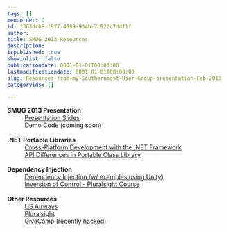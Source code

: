 ```yaml
---
tags: []
menuorder: 0
id: f303dcb8-f977-4099-934b-7c922c7ddf1f
author: 
title: SMUG 2013 Resources
description: 
ispublished: true
showinlist: false
publicationdate: 0001-01-01T00:00:00
lastmodificationdate: 0001-01-01T00:00:00
slug: Resources-from-my-Southernmost-User-Group-presentation-Feb-2013
categoryids: []

---
```

<dl><dt><strong>SMUG 2013 Presentation</strong></dt><dd><a href="http://sdrv.ms/VBLTBN">Presentation Slides</a></dd><dd>Demo Code (coming soon)</dd><dt><strong></strong></dt><dt><strong><br />.NET Portable Libraries</strong></dt><dd><a href="http://msdn.microsoft.com/en-us/library/gg597391.aspx">Cross-Platform Development with the .NET Framework</a></dd><dd><a href="http://msdn.microsoft.com/en-us/library/gg597392.aspx">API Differences in Portable Class Library</a></dd><dt><br /><strong>Dependency Injection</strong></dt><dd><a href="http://msdn.microsoft.com/en-us/library/ff921152(v=PandP.20).aspx">Dependency Injection (w/ examples using Unity)</a></dd><dd><a href="http://pluralsight.com/training/courses/TableOfContents?courseName=inversion-of-control&amp;highlight=john-sonmez_dependency-injection*1,2,3,4,0,5,6!john-sonmez_building-an-ioc-container*3!john-sonmez_dependency-inversion*0,1,2,3,4,6,7,9,5,8!john-sonmez_inversion-of-control#dependency-injection">Inversion of Control - Pluralsight Course</a></dd><dt><br /><strong>Other Resources</strong></dt><dd><a href="http://www.usairways.com/careers">US Airways</a></dd><dd><a href="http://pluralsight.com">Pluralsight</a></dd><dd><a href="http://givecamp.org">GiveCamp</a> (recently hacked)</dd></dl>
